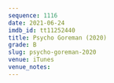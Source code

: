 ```yaml
---
sequence: 1116
date: 2021-06-24
imdb_id: tt11252440
title: Psycho Goreman (2020)
grade: B
slug: psycho-goreman-2020
venue: iTunes
venue_notes:
---
```


